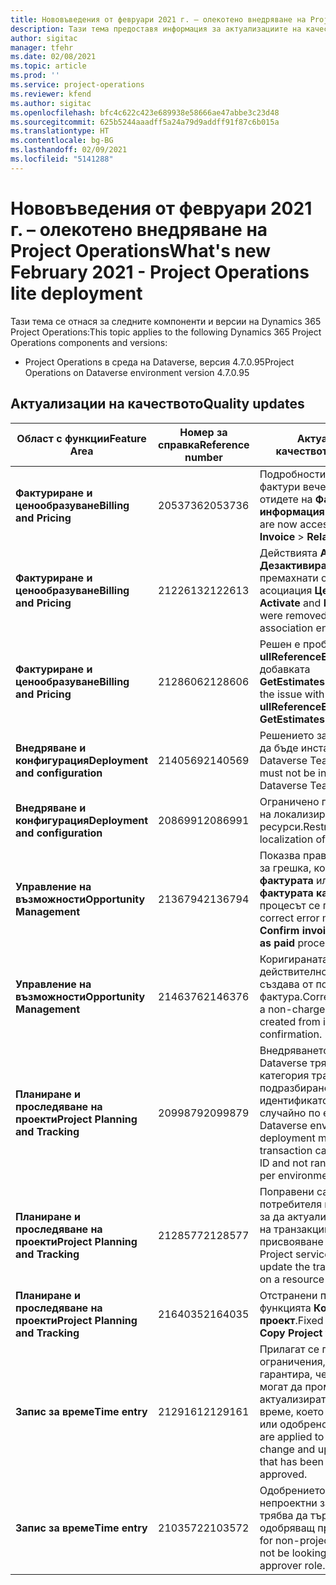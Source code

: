 ```yaml
---
title: Нововъведения от февруари 2021 г. – олекотено внедряване на Project Operations
description: Тази тема предоставя информация за актуализациите на качеството, налични в изданието на леко внедряване на Project Operations от февруари 2021 г.
author: sigitac
manager: tfehr
ms.date: 02/08/2021
ms.topic: article
ms.prod: ''
ms.service: project-operations
ms.reviewer: kfend
ms.author: sigitac
ms.openlocfilehash: bfc4c622c423e689938e58666ae47abbe3c23d48
ms.sourcegitcommit: 625b5244aaadff5a24a79d9addff91f87c6b015a
ms.translationtype: HT
ms.contentlocale: bg-BG
ms.lasthandoff: 02/09/2021
ms.locfileid: "5141288"
---
```

# <a name="whats-new-february-2021---project-operations-lite-deployment"></a><span data-ttu-id="24ea9-103">Нововъведения от февруари 2021 г. – олекотено внедряване на Project Operations</span><span class="sxs-lookup"><span data-stu-id="24ea9-103">What's new February 2021 - Project Operations lite deployment</span></span>

<span data-ttu-id="24ea9-104">Тази тема се отнася за следните компоненти и версии на Dynamics 365 Project Operations:</span><span class="sxs-lookup"><span data-stu-id="24ea9-104">This topic applies to the following Dynamics 365 Project Operations components and versions:</span></span>

  - <span data-ttu-id="24ea9-105">Project Operations в среда на Dataverse, версия 4.7.0.95</span><span class="sxs-lookup"><span data-stu-id="24ea9-105">Project Operations on Dataverse environment version 4.7.0.95</span></span>

## <a name="quality-updates"></a><span data-ttu-id="24ea9-106">Актуализации на качеството</span><span class="sxs-lookup"><span data-stu-id="24ea9-106">Quality updates</span></span>

| <span data-ttu-id="24ea9-107">**Област с функции**</span><span class="sxs-lookup"><span data-stu-id="24ea9-107">**Feature Area**</span></span> | <span data-ttu-id="24ea9-108">**Номер за справка**</span><span class="sxs-lookup"><span data-stu-id="24ea9-108">**Reference number**</span></span> | <span data-ttu-id="24ea9-109">**Актуализация на качеството**</span><span class="sxs-lookup"><span data-stu-id="24ea9-109">**Quality update**</span></span> |
| --- | --- | --- |
| <span data-ttu-id="24ea9-110">**Фактуриране и ценообразуване**</span><span class="sxs-lookup"><span data-stu-id="24ea9-110">**Billing and Pricing**</span></span> | <span data-ttu-id="24ea9-111">2053736</span><span class="sxs-lookup"><span data-stu-id="24ea9-111">2053736</span></span> | <span data-ttu-id="24ea9-112">Подробностите за реда за фактури вече са достъпни, като отидете на **Фактура** > **Свързана информация**.</span><span class="sxs-lookup"><span data-stu-id="24ea9-112">Invoice line details are now accessible by going to **Invoice** > **Related information**.</span></span> |
| <span data-ttu-id="24ea9-113">**Фактуриране и ценообразуване**</span><span class="sxs-lookup"><span data-stu-id="24ea9-113">**Billing and Pricing**</span></span> | <span data-ttu-id="24ea9-114">2122613</span><span class="sxs-lookup"><span data-stu-id="24ea9-114">2122613</span></span> | <span data-ttu-id="24ea9-115">Действията **Активиране** и **Дезактивиране** бяха премахнати от обектите на асоциация **Ценова листа**.</span><span class="sxs-lookup"><span data-stu-id="24ea9-115">The **Activate** and **Deactivate** actions were removed from the **Price List** association entities.</span></span> |
| <span data-ttu-id="24ea9-116">**Фактуриране и ценообразуване**</span><span class="sxs-lookup"><span data-stu-id="24ea9-116">**Billing and Pricing**</span></span> | <span data-ttu-id="24ea9-117">2128606</span><span class="sxs-lookup"><span data-stu-id="24ea9-117">2128606</span></span> | <span data-ttu-id="24ea9-118">Решен е проблемът с **ullReferenceException** в добавката **GetEstimatesForProject**.</span><span class="sxs-lookup"><span data-stu-id="24ea9-118">Resolved the issue with **ullReferenceException** in the **GetEstimatesForProject** plug-in.</span></span> |
| <span data-ttu-id="24ea9-119">**Внедряване и конфигурация**</span><span class="sxs-lookup"><span data-stu-id="24ea9-119">**Deployment and configuration**</span></span> | <span data-ttu-id="24ea9-120">2140569</span><span class="sxs-lookup"><span data-stu-id="24ea9-120">2140569</span></span> | <span data-ttu-id="24ea9-121">Решението за проект не трябва да бъде инсталирано в среди на Dataverse Teams.</span><span class="sxs-lookup"><span data-stu-id="24ea9-121">Project solution must not be installed in the Dataverse Teams environments.</span></span> |
| <span data-ttu-id="24ea9-122">**Внедряване и конфигурация**</span><span class="sxs-lookup"><span data-stu-id="24ea9-122">**Deployment and configuration**</span></span> | <span data-ttu-id="24ea9-123">2086991</span><span class="sxs-lookup"><span data-stu-id="24ea9-123">2086991</span></span> | <span data-ttu-id="24ea9-124">Ограничено персонализиране на локализирането на уеб ресурси.</span><span class="sxs-lookup"><span data-stu-id="24ea9-124">Restricted customizing localization of web resources.</span></span> |
| <span data-ttu-id="24ea9-125">**Управление на възможности**</span><span class="sxs-lookup"><span data-stu-id="24ea9-125">**Opportunity Management**</span></span> | <span data-ttu-id="24ea9-126">2136794</span><span class="sxs-lookup"><span data-stu-id="24ea9-126">2136794</span></span> | <span data-ttu-id="24ea9-127">Показва правилното съобщение за грешка, когато **Потвърдете фактурата** или **Маркирайте фактурата като платена** процесът се проваля.</span><span class="sxs-lookup"><span data-stu-id="24ea9-127">Display correct error message when **Confirm invoice** or **Mark invoice as paid** process fails,</span></span> |
| <span data-ttu-id="24ea9-128">**Управление на възможности**</span><span class="sxs-lookup"><span data-stu-id="24ea9-128">**Opportunity Management**</span></span> | <span data-ttu-id="24ea9-129">2146376</span><span class="sxs-lookup"><span data-stu-id="24ea9-129">2146376</span></span> | <span data-ttu-id="24ea9-130">Коригираната сума на данъка в действително необлагаем се създава от потвърждение на фактура.</span><span class="sxs-lookup"><span data-stu-id="24ea9-130">Corrected tax amount in a non-chargeable actual is created from invoice confirmation.</span></span> |
| <span data-ttu-id="24ea9-131">**Планиране и проследяване на проекти**</span><span class="sxs-lookup"><span data-stu-id="24ea9-131">**Project Planning and Tracking**</span></span> | <span data-ttu-id="24ea9-132">2099879</span><span class="sxs-lookup"><span data-stu-id="24ea9-132">2099879</span></span> | <span data-ttu-id="24ea9-133">Внедряването на среда на Dataverse трябва да създава категория транзакции по подразбиране със статичен идентификатор и да не генерира случайно по една за среда.</span><span class="sxs-lookup"><span data-stu-id="24ea9-133">The Dataverse environment deployment must create a default transaction category with a static ID and not randomly generate one per environment.</span></span> |
| <span data-ttu-id="24ea9-134">**Планиране и проследяване на проекти**</span><span class="sxs-lookup"><span data-stu-id="24ea9-134">**Project Planning and Tracking**</span></span> | <span data-ttu-id="24ea9-135">2128577</span><span class="sxs-lookup"><span data-stu-id="24ea9-135">2128577</span></span> | <span data-ttu-id="24ea9-136">Поправени са правата на потребителя на Project Service, за да актуализира категорията на транзакциите при присвояване на ресурс.</span><span class="sxs-lookup"><span data-stu-id="24ea9-136">Fixed the Project service user privileges to update the transaction category on a resource assignment.</span></span> |
| <span data-ttu-id="24ea9-137">**Планиране и проследяване на проекти**</span><span class="sxs-lookup"><span data-stu-id="24ea9-137">**Project Planning and Tracking**</span></span> | <span data-ttu-id="24ea9-138">2164035</span><span class="sxs-lookup"><span data-stu-id="24ea9-138">2164035</span></span> | <span data-ttu-id="24ea9-139">Отстранени проблеми с функцията **Копиране на проект**.</span><span class="sxs-lookup"><span data-stu-id="24ea9-139">Fixed issues with the **Copy Project** function.</span></span> |
| <span data-ttu-id="24ea9-140">**Запис за време**</span><span class="sxs-lookup"><span data-stu-id="24ea9-140">**Time entry**</span></span> | <span data-ttu-id="24ea9-141">2129161</span><span class="sxs-lookup"><span data-stu-id="24ea9-141">2129161</span></span> | <span data-ttu-id="24ea9-142">Прилагат се по-строги ограничения, за да се гарантира, че потребителите не могат да променят и актуализират въведеното време, което е било изпратено или одобрено.</span><span class="sxs-lookup"><span data-stu-id="24ea9-142">Tighter restrictions are applied to ensure users can't change and update a time entry that has been submitted or approved.</span></span> |
| <span data-ttu-id="24ea9-143">**Запис за време**</span><span class="sxs-lookup"><span data-stu-id="24ea9-143">**Time entry**</span></span> | <span data-ttu-id="24ea9-144">2103572</span><span class="sxs-lookup"><span data-stu-id="24ea9-144">2103572</span></span> | <span data-ttu-id="24ea9-145">Одобрението на времето за непроектни записи за време не трябва да търси ролята на одобряващ проект.</span><span class="sxs-lookup"><span data-stu-id="24ea9-145">Time approval for non-project time entries must not be looking for project approver role.</span></span> |
